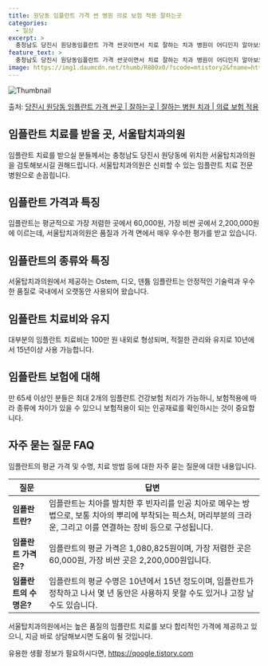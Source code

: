 ```yaml
---
title: 원당동 임플란트 가격 싼 병원 의료 보험 적용 잘하는곳
categories:
  - 일상
excerpt: >
  충청남도 당진시 원당동임플란트 가격 싼곳이면서 치료 잘하는 치과 병원이 어디인지 알아보도록 하겠습니다. 충청남도 당진시 원당동에 위치한 서울탑치과의원 순서대로 안내 드리며, 임플란트 치료시 신경써야 할 부분 또한 같이 공유 드리겠습니다.2024년 임플란트 가격 살펴보기 👈 클릭임플란트 평균 가격서울탑치과의원표 내에 있는 전화 번호를 클릭 하시면 서울탑치과의원로 바로 전화 연결 됩니다.분류주소전화번호치과의원충청남도 당진시 원당로 80 (원당동, 동승빌딩205호)📞041-352-2288로 전화하기서울탑치과의원 위치 확인하기 👈 클릭요일운영시간월요일09:40~18:00화요일09:40~18:00수요일09:40~18:00목요일09:40~18:00금요일09:40~18:00토요일..
feature_text: >
  충청남도 당진시 원당동임플란트 가격 싼곳이면서 치료 잘하는 치과 병원이 어디인지 알아보도록 하겠습니다. 충청남도 당진시 원당동에 위치한 서울탑치과의원 순서대로 안내 드리며, 임플란트 치료시 신경써야 할 부분 또한 같이 공유 드리겠습니다.2024년 임플란트 가격 살펴보기 👈 클릭임플란트 평균 가격서울탑치과의원표 내에 있는 전화 번호를 클릭 하시면 서울탑치과의원로 바로 전화 연결 됩니다.분류주소전화번호치과의원충청남도 당진시 원당로 80 (원당동, 동승빌딩205호)📞041-352-2288로 전화하기서울탑치과의원 위치 확인하기 👈 클릭요일운영시간월요일09:40~18:00화요일09:40~18:00수요일09:40~18:00목요일09:40~18:00금요일09:40~18:00토요일..
image: https://img1.daumcdn.net/thumb/R800x0/?scode=mtistory2&fname=https%3A%2F%2Fblog.kakaocdn.net%2Fdn%2FKOmAy%2FbtsGYBTnq3H%2F9iq9ODda1ckf7KaOSvX461%2Fimg.webp
---
```


![Thumbnail](https://img1.daumcdn.net/thumb/R800x0/?scode=mtistory2&fname=https%3A%2F%2Fblog.kakaocdn.net%2Fdn%2FKOmAy%2FbtsGYBTnq3H%2F9iq9ODda1ckf7KaOSvX461%2Fimg.webp)

<p>출처: <a href="https://qoogle.tistory.com/7107" rel="dofollow">당진시 원당동 임플란트 가격 싼곳 | 잘하는곳 | 잘하는 병원 치과 | 의료 보험 적용</a> </p>

## 임플란트 치료를 받을 곳, 서울탑치과의원

임플란트 치료를 받으실 분들께서는 충청남도 당진시 원당동에 위치한 서울탑치과의원을 검토해보시길 권해드립니다. 서울탑치과의원은 신뢰할 수 있는
임플란트 치료 전문 병원으로 손꼽힙니다.

## 임플란트 가격과 특징

임플란트는 평균적으로 가장 저렴한 곳에서 60,000원, 가장 비싼 곳에서 2,200,000원에 이르는데, 서울탑치과의원은 품질과 가격
면에서 매우 우수한 평가를 받고 있습니다.

## 임플란트의 종류와 특징

서울탑치과의원에서 제공하는 Ostem, 디오, 덴튬 임플란트는 안정적인 기술력과 우수한 품질로 국내에서 오랫동안 사용되어 왔습니다.

## 임플란트 치료비와 유지

대부분의 임플란트 치료비는 100만 원 내외로 형성되며, 적절한 관리와 유지로 10년에서 15년이상 사용 가능합니다.

## 임플란트 보험에 대해

만 65세 이상인 분들은 최대 2개의 임플란트 건강보험 처리가 가능하니, 보험적용에 따라 종류에 차이가 있을 수 있으니 보험적용이 되는
인공재료를 확인하시는 것이 중요합니다.

## 자주 묻는 질문 FAQ

임플란트의 평균 가격 및 수명, 치료 방법 등에 대한 자주 묻는 질문에 대한 내용입니다.

질문 | 답변  
---|---  
**임플란트란?** | 임플란트는 치아를 발치한 후 빈자리를 인공 치아로 메우는 방법으로, 보통 치아의 뿌리에 부착되는 픽스처, 머리부분의 크라운, 그리고 이를 연결하는 장비 등으로 구성됩니다.  
**임플란트 가격은?** | 임플란트의 평균 가격은 1,080,825원이며, 가장 저렴한 곳은 60,000원, 가장 비싼 곳은 2,200,000원입니다.  
**임플란트의 수명은?** | 임플란트의 평균 수명은 10년에서 15년 정도이며, 임플란트가 정착하고 나서 몇 년 동안은 사용하지 못할 수도 있거나 고장 날 수도 있습니다.  
  
서울탑치과의원에서는 높은 품질의 임플란트 치료를 보다 합리적인 가격에 제공하고 있으니, 지금 바로 상담해보시면 도움이 될 것입니다.

 

유용한 생활 정보가 필요하시다면, <a href="https://qoogle.tistory.com" rel="dofollow">https://qoogle.tistory.com</a>


